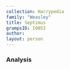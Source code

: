 ```yaml
---
collection: Harrypedia
family: "Weasley"
title: Septimus
grampsID: I0053
author:
layout: person
---
```


### Analysis
